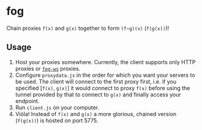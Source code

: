 # fog
Chain proxies `f(x)` and `g(x)` together to form `(f∘g)(x)` (`f(g(x))`)!
## Usage
1. Host your proxies somewhere. Currently, the client supports only HTTP proxies or [`fog-ws`](/legalprox/README.md) proxies.
2. Configure `proxydata.js` in the order for which you want your servers to be used. The client will connect to the first proxy first, i.e. if you specified [`f(x)`, `g(x)`] it would connect to proxy `f(x)` before using the tunnel provided by that to connect to `g(x)` and finally access your endpoint.
3. Run `client.js` on your computer.
4. Vióla! Instead of `f(x)` and `g(x)` a more glorious, chained version (`f(g(x))`) is hosted on port 5775.
